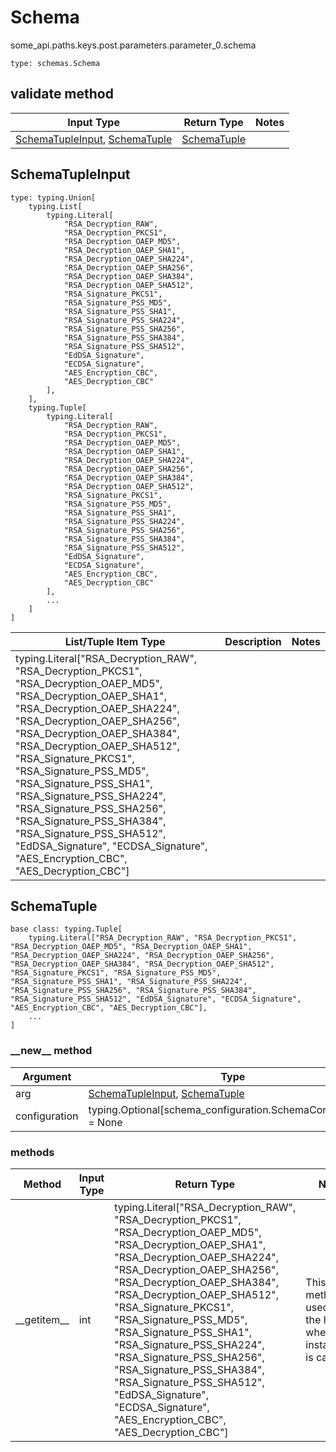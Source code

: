 # Schema
some_api.paths.keys.post.parameters.parameter_0.schema
```
type: schemas.Schema
```

## validate method
Input Type | Return Type | Notes
------------ | ------------- | -------------
[SchemaTupleInput](#schematupleinput), [SchemaTuple](#schematuple) | [SchemaTuple](#schematuple) |

## SchemaTupleInput
```
type: typing.Union[
    typing.List[
        typing.Literal[
            "RSA_Decryption_RAW",
            "RSA_Decryption_PKCS1",
            "RSA_Decryption_OAEP_MD5",
            "RSA_Decryption_OAEP_SHA1",
            "RSA_Decryption_OAEP_SHA224",
            "RSA_Decryption_OAEP_SHA256",
            "RSA_Decryption_OAEP_SHA384",
            "RSA_Decryption_OAEP_SHA512",
            "RSA_Signature_PKCS1",
            "RSA_Signature_PSS_MD5",
            "RSA_Signature_PSS_SHA1",
            "RSA_Signature_PSS_SHA224",
            "RSA_Signature_PSS_SHA256",
            "RSA_Signature_PSS_SHA384",
            "RSA_Signature_PSS_SHA512",
            "EdDSA_Signature",
            "ECDSA_Signature",
            "AES_Encryption_CBC",
            "AES_Decryption_CBC"
        ],
    ],
    typing.Tuple[
        typing.Literal[
            "RSA_Decryption_RAW",
            "RSA_Decryption_PKCS1",
            "RSA_Decryption_OAEP_MD5",
            "RSA_Decryption_OAEP_SHA1",
            "RSA_Decryption_OAEP_SHA224",
            "RSA_Decryption_OAEP_SHA256",
            "RSA_Decryption_OAEP_SHA384",
            "RSA_Decryption_OAEP_SHA512",
            "RSA_Signature_PKCS1",
            "RSA_Signature_PSS_MD5",
            "RSA_Signature_PSS_SHA1",
            "RSA_Signature_PSS_SHA224",
            "RSA_Signature_PSS_SHA256",
            "RSA_Signature_PSS_SHA384",
            "RSA_Signature_PSS_SHA512",
            "EdDSA_Signature",
            "ECDSA_Signature",
            "AES_Encryption_CBC",
            "AES_Decryption_CBC"
        ],
        ...
    ]
]
```
List/Tuple Item Type | Description | Notes
-------------------- | ------------- | -------------
typing.Literal["RSA_Decryption_RAW", "RSA_Decryption_PKCS1", "RSA_Decryption_OAEP_MD5", "RSA_Decryption_OAEP_SHA1", "RSA_Decryption_OAEP_SHA224", "RSA_Decryption_OAEP_SHA256", "RSA_Decryption_OAEP_SHA384", "RSA_Decryption_OAEP_SHA512", "RSA_Signature_PKCS1", "RSA_Signature_PSS_MD5", "RSA_Signature_PSS_SHA1", "RSA_Signature_PSS_SHA224", "RSA_Signature_PSS_SHA256", "RSA_Signature_PSS_SHA384", "RSA_Signature_PSS_SHA512", "EdDSA_Signature", "ECDSA_Signature", "AES_Encryption_CBC", "AES_Decryption_CBC"] |  |

## SchemaTuple
```
base class: typing.Tuple[
    typing.Literal["RSA_Decryption_RAW", "RSA_Decryption_PKCS1", "RSA_Decryption_OAEP_MD5", "RSA_Decryption_OAEP_SHA1", "RSA_Decryption_OAEP_SHA224", "RSA_Decryption_OAEP_SHA256", "RSA_Decryption_OAEP_SHA384", "RSA_Decryption_OAEP_SHA512", "RSA_Signature_PKCS1", "RSA_Signature_PSS_MD5", "RSA_Signature_PSS_SHA1", "RSA_Signature_PSS_SHA224", "RSA_Signature_PSS_SHA256", "RSA_Signature_PSS_SHA384", "RSA_Signature_PSS_SHA512", "EdDSA_Signature", "ECDSA_Signature", "AES_Encryption_CBC", "AES_Decryption_CBC"],
    ...
]
```
### &lowbar;&lowbar;new&lowbar;&lowbar; method
Argument | Type
-------- | ------
arg      | [SchemaTupleInput](#schematupleinput), [SchemaTuple](#schematuple)
configuration | typing.Optional[schema_configuration.SchemaConfiguration] = None

### methods
Method | Input Type | Return Type | Notes
------ | ---------- | ----------- | ------
&lowbar;&lowbar;getitem&lowbar;&lowbar; | int | typing.Literal["RSA_Decryption_RAW", "RSA_Decryption_PKCS1", "RSA_Decryption_OAEP_MD5", "RSA_Decryption_OAEP_SHA1", "RSA_Decryption_OAEP_SHA224", "RSA_Decryption_OAEP_SHA256", "RSA_Decryption_OAEP_SHA384", "RSA_Decryption_OAEP_SHA512", "RSA_Signature_PKCS1", "RSA_Signature_PSS_MD5", "RSA_Signature_PSS_SHA1", "RSA_Signature_PSS_SHA224", "RSA_Signature_PSS_SHA256", "RSA_Signature_PSS_SHA384", "RSA_Signature_PSS_SHA512", "EdDSA_Signature", "ECDSA_Signature", "AES_Encryption_CBC", "AES_Decryption_CBC"] | This method is used under the hood when instance[0] is called
